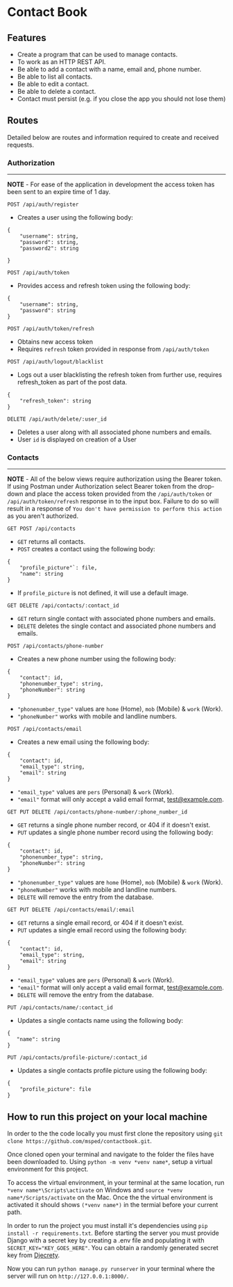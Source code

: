 # Contact Book

## Features

- Create a program that can be used to manage contacts.
- To work as an HTTP REST API.
- Be able to add a contact with a name, email and, phone number.
- Be able to list all contacts.
- Be able to edit a contact.
- Be able to delete a contact.
- Contact must persist (e.g. if you close the app you should not lose them)

## Routes

Detailed below are routes and information required to create and received requests.

### Authorization
---

**NOTE** - For ease of the application in development the access token has been sent to an expire time of 1 day.

`POST /api/auth/register`
- Creates a user using the following body:
```
{
    "username": string,
    "password": string,
    "password2": string
    
}
```

`POST /api/auth/token`
- Provides access and refresh token using the following body: 
```
{
    "username": string,
    "password": string
}
```

`POST /api/auth/token/refresh`
- Obtains new access token
- Requires `refresh` token provided in response from `/api/auth/token`

`POST /api/auth/logout/blacklist`
- Logs out a user blacklisting the refresh token from further use, requires refresh_token as part of the post data.
```
{
    "refresh_token": string
}
```

`DELETE /api/auth/delete/:user_id`
- Deletes a user along with all associated phone numbers and emails.
- User `id` is displayed on creation of a User

### Contacts
---

**NOTE** - All of the below views require authorization using the Bearer token. If using Postman under Authorization select Bearer token from the drop-down and place the access token provided from the `/api/auth/token` or `/api/auth/token/refresh` response in to the input box. Failure to do so will result in a response of `You don't have permission to perform this action` as you aren't authorized.

`GET POST /api/contacts`
- `GET` returns all contacts.
- `POST` creates a contact using the following body:
```
{
    "profile_picture"`: file,
    "name": string
}
```
- If `profile_picture` is not defined, it will use a default image.

`GET DELETE /api/contacts/:contact_id`
- `GET` return single contact with associated phone numbers and emails.
- `DELETE` deletes the single contact and associated phone numbers and emails.

`POST /api/contacts/phone-number`
- Creates a new phone number using the following body:
```
{
    "contact": id,
    "phonenumber_type": string,
    "phoneNumber": string
}
```
- `"phonenumber_type"` values are `home` (Home), `mob` (Mobile) & `work` (Work).
- `"phoneNumber"` works with mobile and landline numbers.

`POST /api/contacts/email`
- Creates a new email using the following body:
```
{
    "contact": id,
    "email_type": string,
    "email": string
}
```
- `"email_type"` values are `pers` (Personal) & `work` (Work).
- `"email"` format will only accept a valid email format, test@example.com.

`GET PUT DELETE /api/contacts/phone-number/:phone_number_id`
- `GET` returns a single phone number record, or 404 if it doesn't exist.
- `PUT` updates a single phone number record using the following body:
```
{
    "contact": id,
    "phonenumber_type": string,
    "phoneNumber": string
}
```
- `"phonenumber_type"` values are `home` (Home), `mob` (Mobile) & `work` (Work).
- `"phoneNumber"` works with mobile and landline numbers.
- `DELETE` will remove the entry from the database.

`GET PUT DELETE /api/contacts/email/:email`
- `GET` returns a single email record, or 404 if it doesn't exist.
- `PUT` updates a single email record using the following body:
```
{
    "contact": id,
    "email_type": string,
    "email": string
}
```
- `"email_type"` values are `pers` (Personal) & `work` (Work).
- `"email"` format will only accept a valid email format, test@example.com.
- `DELETE` will remove the entry from the database.


`PUT /api/contacts/name/:contact_id`
- Updates a single contacts name using the following body:
 ```
{
    "name": string
}
```

`PUT /api/contacts/profile-picture/:contact_id`
- Updates a single contacts profile picture using the following body:
```
{
    "profile_picture": file
}
```

## How to run this project on your local machine

In order to the the code locally you must first clone the repository using `git clone https://github.com/msped/contactbook.git`.

Once cloned open your terminal and navigate to the folder the files have been downloaded to. Using `python -m venv *venv name*`, setup a virtual environment for this project.

To access the virtual environment, in your terminal at the same location, run `*venv name*\Scripts\activate` on Windows and `source *venv name*/Scripts/activate` on the Mac. Once the the virtual environment is activated it should shows `(*venv name*)` in the termial before your current path.

In order to run the project you must install it's dependencies using `pip install -r requirements.txt`. Before starting the server you must provide Django with a secret key by creating a .env file and populating it with `SECRET_KEY="KEY_GOES_HERE"`. You can obtain a randomly generated secret key from [Djecrety](https://djecrety.ir/).

Now you can run `python manage.py runserver` in your terminal where the server will run on `http://127.0.0.1:8000/`.